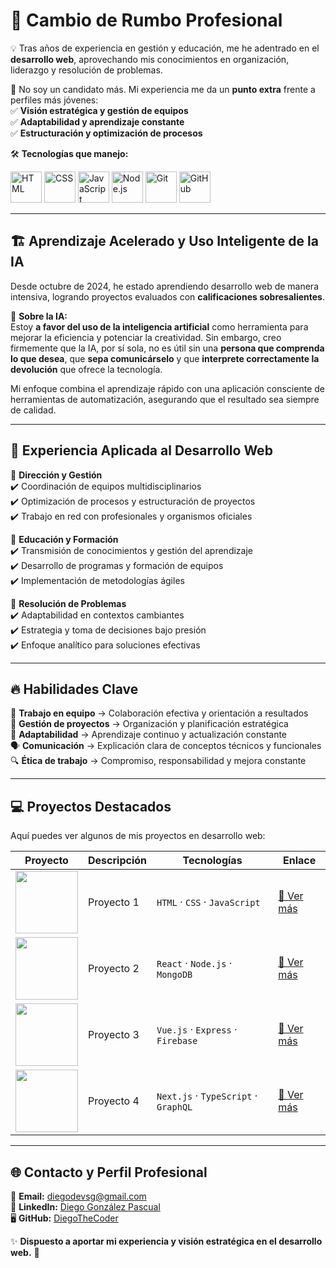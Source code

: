 # 🚀 **Cambio de Rumbo Profesional**  

💡 Tras años de experiencia en gestión y educación, me he adentrado en el **desarrollo web**, aprovechando mis conocimientos en organización, liderazgo y resolución de problemas.  

🔹 No soy un candidato más. Mi experiencia me da un **punto extra** frente a perfiles más jóvenes:  
✅ **Visión estratégica y gestión de equipos**  
✅ **Adaptabilidad y aprendizaje constante**  
✅ **Estructuración y optimización de procesos**  

🛠️ **Tecnologías que manejo:**  
<p align="left">
  <img src="https://cdn.jsdelivr.net/gh/devicons/devicon/icons/html5/html5-original.svg" alt="HTML" width="50" height="50"/>
  <img src="https://cdn.jsdelivr.net/gh/devicons/devicon/icons/css3/css3-original.svg" alt="CSS" width="50" height="50"/>
  <img src="https://cdn.jsdelivr.net/gh/devicons/devicon/icons/javascript/javascript-original.svg" alt="JavaScript" width="50" height="50"/>
  <img src="https://cdn.jsdelivr.net/gh/devicons/devicon/icons/nodejs/nodejs-original.svg" alt="Node.js" width="50" height="50"/>
  <img src="https://cdn.jsdelivr.net/gh/devicons/devicon/icons/git/git-original.svg" alt="Git" width="50" height="50"/>
  <img src="https://cdn.jsdelivr.net/gh/devicons/devicon/icons/github/github-original.svg" alt="GitHub" width="50" height="50"/>
</p>  

---

## 🏗️ **Aprendizaje Acelerado y Uso Inteligente de la IA**  

Desde octubre de 2024, he estado aprendiendo desarrollo web de manera intensiva, logrando proyectos evaluados con **calificaciones sobresalientes**.  

📌 **Sobre la IA:**  
Estoy **a favor del uso de la inteligencia artificial** como herramienta para mejorar la eficiencia y potenciar la creatividad. Sin embargo, creo firmemente que la IA, por sí sola, no es útil sin una **persona que comprenda lo que desea**, que **sepa comunicárselo** y que **interprete correctamente la devolución** que ofrece la tecnología.  

Mi enfoque combina el aprendizaje rápido con una aplicación consciente de herramientas de automatización, asegurando que el resultado sea siempre de calidad.  

---

## 💼 **Experiencia Aplicada al Desarrollo Web**  

🔹 **Dirección y Gestión**  
✔️ Coordinación de equipos multidisciplinarios  
✔️ Optimización de procesos y estructuración de proyectos  
✔️ Trabajo en red con profesionales y organismos oficiales  

🔹 **Educación y Formación**  
✔️ Transmisión de conocimientos y gestión del aprendizaje  
✔️ Desarrollo de programas y formación de equipos  
✔️ Implementación de metodologías ágiles  

🔹 **Resolución de Problemas**  
✔️ Adaptabilidad en contextos cambiantes  
✔️ Estrategia y toma de decisiones bajo presión  
✔️ Enfoque analítico para soluciones efectivas  

---

## 🔥 **Habilidades Clave**  

🎯 **Trabajo en equipo** → Colaboración efectiva y orientación a resultados  
🚀 **Gestión de proyectos** → Organización y planificación estratégica  
🔄 **Adaptabilidad** → Aprendizaje continuo y actualización constante  
🗣️ **Comunicación** → Explicación clara de conceptos técnicos y funcionales  
🔍 **Ética de trabajo** → Compromiso, responsabilidad y mejora constante  

---

## 💻 **Proyectos Destacados**  

Aquí puedes ver algunos de mis proyectos en desarrollo web:  

| Proyecto | Descripción | Tecnologías | Enlace |
|----------|------------|-------------|--------|
| <img src="URL_DEL_LOGO_PROYECTO_1" width="100"/> | Proyecto 1 | `HTML` · `CSS` · `JavaScript` | [🔗 Ver más](URL_DEL_PROYECTO_1) |
| <img src="URL_DEL_LOGO_PROYECTO_2" width="100"/> | Proyecto 2 | `React` · `Node.js` · `MongoDB` | [🔗 Ver más](URL_DEL_PROYECTO_2) |
| <img src="URL_DEL_LOGO_PROYECTO_3" width="100"/> | Proyecto 3 | `Vue.js` · `Express` · `Firebase` | [🔗 Ver más](URL_DEL_PROYECTO_3) |
| <img src="URL_DEL_LOGO_PROYECTO_4" width="100"/> | Proyecto 4 | `Next.js` · `TypeScript` · `GraphQL` | [🔗 Ver más](URL_DEL_PROYECTO_4) |

---

## 🌐 **Contacto y Perfil Profesional**  

📩 **Email:** [diegodevsg@gmail.com](mailto:diegodevsg@gmail.com)  
🔗 **LinkedIn:** [Diego González Pascual](https://www.linkedin.com/in/diegogonzalezpascual16/)  
🖥️ **GitHub:** [DiegoTheCoder](https://github.com/DiegoTheCoder)  

✨ **Dispuesto a aportar mi experiencia y visión estratégica en el desarrollo web.** 🚀  

